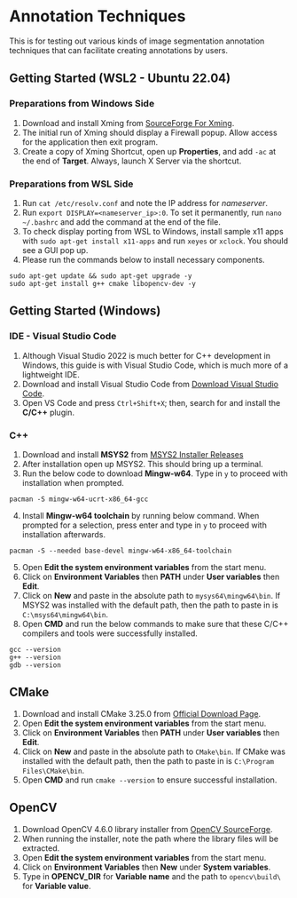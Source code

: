 # Annotation Techniques

This is for testing out various kinds of image segmentation annotation techniques that can facilitate creating annotations by users.

## Getting Started (WSL2 - Ubuntu 22.04)
### Preparations from Windows Side
1. Download and install Xming from [SourceForge For Xming](https://sourceforge.net/projects/xming/files/Xming/6.9.0.31/Xming-6-9-0-31-setup.exe/download).
2. The initial run of Xming should display a Firewall popup. Allow access for the application then exit program.
3. Create a copy of Xming Shortcut, open up **Properties**, and add `-ac` at the end of **Target**. Always, launch X Server via the shortcut.

### Preparations from WSL Side
1. Run `cat /etc/resolv.conf` and note the IP address for *nameserver*.
2. Run `export DISPLAY=<nameserver_ip>:0`. To set it permanently, run `nano ~/.bashrc` and add the command at the end of the file.
3. To check display porting from WSL to Windows, install sample x11 apps with `sudo apt-get install x11-apps` and run `xeyes` or `xclock`. You should see a GUI pop up.
4. Please run the commands below to install necessary components.
```
sudo apt-get update && sudo apt-get upgrade -y
sudo apt-get install g++ cmake libopencv-dev -y
```




## Getting Started (Windows)
### IDE - Visual Studio Code
1. Although Visual Studio 2022 is much better for C++ development in Windows, this guide is with Visual Studio Code, which is much more of a lightweight IDE.
2. Download and install Visual Studio Code from [Download Visual Studio Code](https://code.visualstudio.com/download).
3. Open VS Code and press `Ctrl+Shift+X`; then, search for and install the **C/C++** plugin.

### C++
1. Download and install **MSYS2** from [MSYS2 Installer Releases](https://github.com/msys2/msys2-installer/releases)
2. After installation open up MSYS2. This should bring up a terminal.
3. Run the below code to download **Mingw-w64**. Type in `y` to proceed with installation when prompted.
```
pacman -S mingw-w64-ucrt-x86_64-gcc
```
4. Install **Mingw-w64 toolchain** by running below command. When prompted for a selection, press enter and type in `y` to proceed with installation afterwards.
```
pacman -S --needed base-devel mingw-w64-x86_64-toolchain
```
5. Open **Edit the system environment variables** from the start menu.
6. Click on **Environment Variables** then **PATH** under **User variables** then **Edit**.
7. Click on **New** and paste in the absolute path to `mysys64\mingw64\bin`. If MSYS2 was installed with the default path, then the path to paste in is `C:\msys64\mingw64\bin`.
8. Open **CMD** and run the below commands to make sure that these C/C++ compilers and tools were successfully installed.
```
gcc --version
g++ --version
gdb --version
```

## CMake
1. Download and install CMake 3.25.0 from [Official Download Page](https://cmake.org/download/).
2. Open **Edit the system environment variables** from the start menu.
3. Click on **Environment Variables** then **PATH** under **User variables** then **Edit**.
4. Click on **New** and paste in the absolute path to `CMake\bin`. If CMake was installed with the default path, then the path to paste in is `C:\Program Files\CMake\bin`.
5. Open **CMD** and run `cmake --version` to ensure successful installation.

## OpenCV
1. Download OpenCV 4.6.0 library installer from [OpenCV SourceForge](https://sourceforge.net/projects/opencvlibrary/files/4.6.0/).
2. When running the installer, note the path where the library files will be extracted.
3. Open **Edit the system environment variables** from the start menu.
4. Click on **Environment Variables** then **New** under **System variables**.
5. Type in **OPENCV_DIR** for **Variable name** and the path to `opencv\build\` for **Variable value**.
